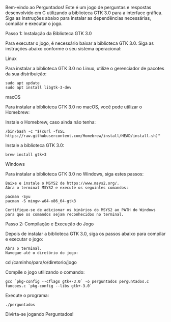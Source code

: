 Bem-vindo ao Perguntados! Este é um jogo de perguntas e respostas desenvolvido em C utilizando a biblioteca GTK 3.0 para a interface gráfica. Siga as instruções abaixo para instalar as dependências necessárias, compilar e executar o jogo.

Passo 1: Instalação da Biblioteca GTK 3.0

Para executar o jogo, é necessário baixar a biblioteca GTK 3.0. Siga as instruções abaixo conforme o seu sistema operacional:


Linux

Para instalar a biblioteca GTK 3.0 no Linux, utilize o gerenciador de pacotes da sua distribuição:

    sudo apt update
    sudo apt install libgtk-3-dev


macOS

Para instalar a biblioteca GTK 3.0 no macOS, você pode utilizar o Homebrew:

Instale o Homebrew, caso ainda não tenha:


    /bin/bash -c "$(curl -fsSL https://raw.githubusercontent.com/Homebrew/install/HEAD/install.sh)"

Instale a biblioteca GTK 3.0:

    brew install gtk+3

Windows

Para instalar a biblioteca GTK 3.0 no Windows, siga estes passos:

    Baixe e instale o MSYS2 de https://www.msys2.org/.
    Abra o terminal MSYS2 e execute os seguintes comandos:

    pacman -Syu
    pacman -S mingw-w64-x86_64-gtk3

    Certifique-se de adicionar os binários do MSYS2 ao PATH do Windows para que os comandos sejam reconhecidos no terminal.

Passo 2: Compilação e Execução do Jogo

Depois de instalar a biblioteca GTK 3.0, siga os passos abaixo para compilar e executar o jogo:

    Abra o terminal.
    Navegue até o diretório do jogo:


cd /caminho/para/o/diretorio/jogo

Compile o jogo utilizando o comando:


    gcc `pkg-config --cflags gtk+-3.0` -o perguntados perguntados.c funcoes.c `pkg-config --libs gtk+-3.0`

Execute o programa:


    ./perguntados

Divirta-se jogando Perguntados!
